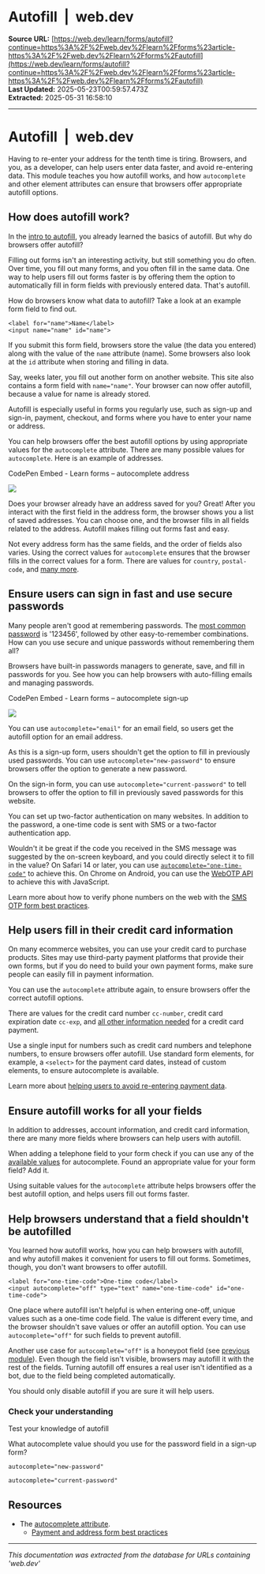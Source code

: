 # Autofill  |  web.dev

**Source URL:** [https://web.dev/learn/forms/autofill?continue=https%3A%2F%2Fweb.dev%2Flearn%2Fforms%23article-https%3A%2F%2Fweb.dev%2Flearn%2Fforms%2Fautofill](https://web.dev/learn/forms/autofill?continue=https%3A%2F%2Fweb.dev%2Flearn%2Fforms%23article-https%3A%2F%2Fweb.dev%2Flearn%2Fforms%2Fautofill)  
**Last Updated:** 2025-05-23T00:59:57.473Z  
**Extracted:** 2025-05-31 16:58:10

---

# Autofill  |  web.dev

Having to re-enter your address for the tenth time is tiring. Browsers, and you, as a developer, can help users enter data faster, and avoid re-entering data. This module teaches you how autofill works, and how `autocomplete` and other element attributes can ensure that browsers offer appropriate autofill options.

## How does autofill work?

In the [intro to autofill](https://web.dev/learn/forms/auto), you already learned the basics of autofill. But why do browsers offer autofill?

Filling out forms isn't an interesting activity, but still something you do often. Over time, you fill out many forms, and you often fill in the same data. One way to help users fill out forms faster is by offering them the option to automatically fill in form fields with previously entered data. That's autofill.

How do browsers know what data to autofill? Take a look at an example form field to find out.

```
<label for="name">Name</label>
<input name="name" id="name">
```

If you submit this form field, browsers store the value (the data you entered) along with the value of the `name` attribute (name). Some browsers also look at the `id` attribute when storing and filling in data.

Say, weeks later, you fill out another form on another website. This site also contains a form field with `name="name"`. Your browser can now offer autofill, because a value for name is already stored.

Autofill is especially useful in forms you regularly use, such as sign-up and sign-in, payment, checkout, and forms where you have to enter your name or address.

You can help browsers offer the best autofill options by using appropriate values for the `autocomplete` attribute. There are many possible values for `autocomplete`. Here is an example of addresses.

  CodePen Embed - Learn forms – autocomplete address  

[![](https://assets.codepen.io/5928893/internal/avatars/users/default.png?fit=crop&format=auto&height=256&version=1616020020&width=256)](https://codepen.io/web-dot-dev)

Does your browser already have an address saved for you? Great! After you interact with the first field in the address form, the browser shows you a list of saved addresses. You can choose one, and the browser fills in all fields related to the address. Autofill makes filling out forms fast and easy.

Not every address form has the same fields, and the order of fields also varies. Using the correct values for `autocomplete` ensures that the browser fills in the correct values for a form. There are values for `country`, `postal-code`, and [many more](https://developer.mozilla.org/docs/Web/HTML/Attributes/autocomplete#values).

## Ensure users can sign in fast and use secure passwords

Many people aren't good at remembering passwords. The [most common password](https://en.wikipedia.org/wiki/List_of_the_most_common_passwords) is '123456', followed by other easy-to-remember combinations. How can you use secure and unique passwords without remembering them all?

Browsers have built-in passwords managers to generate, save, and fill in passwords for you. See how you can help browsers with auto-filling emails and managing passwords.

  CodePen Embed - Learn forms – autocomplete sign-up  

[![](https://assets.codepen.io/5928893/internal/avatars/users/default.png?fit=crop&format=auto&height=256&version=1616020020&width=256)](https://codepen.io/web-dot-dev)

You can use `autocomplete="email"` for an email field, so users get the autofill option for an email address.

As this is a sign-up form, users shouldn't get the option to fill in previously used passwords. You can use `autocomplete="new-password"` to ensure browsers offer the option to generate a new password.

On the sign-in form, you can use `autocomplete="current-password"` to tell browsers to offer the option to fill in previously saved passwords for this website.

You can set up two-factor authentication on many websites. In addition to the password, a one-time code is sent with SMS or a two-factor authentication app.

Wouldn't it be great if the code you received in the SMS message was suggested by the on-screen keyboard, and you could directly select it to fill in the value? On Safari 14 or later, you can use [`autocomplete="one-time-code"`](https://developer.apple.com/documentation/security/password_autofill/enabling_password_autofill_on_an_html_input_element) to achieve this. On Chrome on Android, you can use the [WebOTP API](https://developer.chrome.com/docs/identity/web-apis/web-otp) to achieve this with JavaScript.

Learn more about how to verify phone numbers on the web with the [SMS OTP form best practices](https://web.dev/articles/sms-otp-form).

## Help users fill in their credit card information

On many ecommerce websites, you can use your credit card to purchase products. Sites may use third-party payment platforms that provide their own forms, but if you do need to build your own payment forms, make sure people can easily fill in payment information.

You can use the `autocomplete` attribute again, to ensure browsers offer the correct autofill options.

There are values for the credit card number `cc-number`, credit card expiration date `cc-exp`, and [all other information needed](https://developer.mozilla.org/docs/Web/HTML/Attributes/autocomplete#values) for a credit card payment.

Use a single input for numbers such as credit card numbers and telephone numbers, to ensure browsers offer autofill. Use standard form elements, for example, a `<select>` for the payment card dates, instead of custom elements, to ensure autocomplete is available.

Learn more about [helping users to avoid re-entering payment data](https://web.dev/learn/forms/payment#help_users_enter_their_payment_details).

## Ensure autofill works for all your fields

In addition to addresses, account information, and credit card information, there are many more fields where browsers can help users with autofill.

When adding a telephone field to your form check if you can use any of the [available values](https://developer.mozilla.org/docs/Web/HTML/Attributes/autocomplete#values) for autocomplete. Found an appropriate value for your form field? Add it.

Using suitable values for the `autocomplete` attribute helps browsers offer the best autofill option, and helps users fill out forms faster.

## Help browsers understand that a field shouldn't be autofilled

You learned how autofill works, how you can help browsers with autofill, and why autofill makes it convenient for users to fill out forms. Sometimes, though, you don't want browsers to offer autofill.

```
<label for="one-time-code">One-time code</label>
<input autocomplete="off" type="text" name="one-time-code" id="one-time-code">
```

One place where autofill isn't helpful is when entering one-off, unique values such as a one-time code field. The value is different every time, and the browser shouldn't save values or offer an autofill option. You can use `autocomplete="off"` for such fields to prevent autofill.

Another use case for `autocomplete="off"` is a honeypot field (see [previous module](https://web.dev/learn/forms/security-privacy#a_honeypot)). Even though the field isn't visible, browsers may autofill it with the rest of the fields. Turning autofill off ensures a real user isn't identified as a bot, due to the field being completed automatically.

You should only disable autofill if you are sure it will help users.

### Check your understanding

Test your knowledge of autofill

What autocomplete value should you use for the password field in a sign-up form?

`autocomplete="new-password"`

`autocomplete="current-password"`

## Resources

*   The [autocomplete attribute](https://developer.mozilla.org/docs/Web/HTML/Attributes/autocomplete).
    *   [Payment and address form best practices](https://web.dev/articles/payment-and-address-form-best-practices)

---

*This documentation was extracted from the database for URLs containing 'web.dev'*
